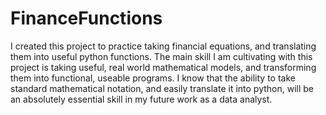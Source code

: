 # FinanceFunctions
  I created this project to practice taking financial equations, and translating them into useful python functions. The main skill I am cultivating with this project is taking useful, real world mathematical models, and transforming them into functional, useable programs. I know that the ability to take standard mathematical notation, and easily translate it into python, will be an absolutely essential skill in my future work as a data analyst. 
